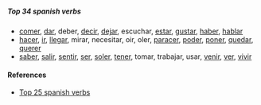 
##### Top 34 spanish verbs

- [comer](./hablar.md), [dar](./dar.md), deber, [decir](./dar.md), [dejar](./poder.md), escuchar, [estar](./ir.md), [gustar](./gustar.md), [haber](./ir.md), [hablar](./hablar.md)
- [hacer](./hacer.md), [ir](./ir.md), [llegar](./poder.md), mirar, necesitar, oir, oler, [paracer](./salir.md), [poder](./poder.md), [poner](./gustar.md), [quedar](./ver.md), [querer](./gustar.md)
- [saber](./gustar.md), [salir](./salir.md), [sentir](./gustar.md), [ser](./ir.md), [soler](./soler.md), [tener](./ir.md), tomar, trabajar, usar, [venir](./hacer.md), [ver](./ver.md), [vivir](./hablar.md)

#### References

- [Top 25 spanish verbs](https://www.youtube.com/watch?v=-AV5LSve7Jc)
